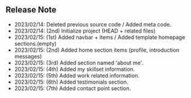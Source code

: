 ## Release Note

- 2023/02/14: Deleted previous source code / Added meta code.
- 2023/02/14: (2nd) Initialize project (HEAD + related files)
- 2023/02/15: (1st) Added navbar + items / Added template homepage sections.(empty)
- 2023/02/15: (2nd) Added home section items (profile, introduction messages)
- 2023/02/15: (3rd) Added section named 'about me'.
- 2023/02/15: (4th) Added my skillset information.
- 2023/02/15: (5th) Added work related information.
- 2023/02/15: (6th) Added testimonials section.
- 2023/02/15: (7th) Added contact point section.
